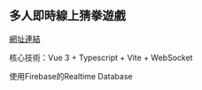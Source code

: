 ## 多人即時線上猜拳遊戲

[網址連結](https://yuntaolin.github.io/Rock-Paper-Scissors-Online/)

核心技術：Vue 3 + Typescript + Vite + WebSocket

使用Firebase的Realtime Database
